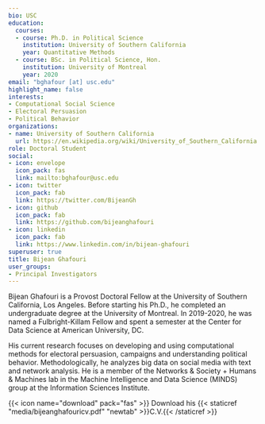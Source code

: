 ```yaml
---
bio: USC
education:
  courses:
  - course: Ph.D. in Political Science
    institution: University of Southern California
    year: Quantitative Methods
  - course: BSc. in Political Science, Hon.
    institution: University of Montreal
    year: 2020
email: "bghafour [at] usc.edu"
highlight_name: false
interests:
- Computational Social Science
- Electoral Persuasion
- Political Behavior
organizations:
- name: University of Southern California
  url: https://en.wikipedia.org/wiki/University_of_Southern_California
role: Doctoral Student
social:
- icon: envelope
  icon_pack: fas
  link: mailto:bghafour@usc.edu
- icon: twitter
  icon_pack: fab
  link: https://twitter.com/BijeanGh
- icon: github
  icon_pack: fab
  link: https://github.com/bijeanghafouri
- icon: linkedin
  icon_pack: fab
  link: https://www.linkedin.com/in/bijean-ghafouri
superuser: true
title: Bijean Ghafouri
user_groups:
- Principal Investigators
---
```


Bijean Ghafouri is a Provost Doctoral Fellow at the University of Southern California, Los Angeles. Before starting his Ph.D., he completed an undergraduate degree at the University of Montreal. In 2019-2020, he was named a Fulbright-Killam Fellow and spent a semester at the Center for Data Science at American University, DC.

His current research focuses on developing and using computational methods for electoral persuasion, campaigns and understanding political behavior. Methodologically, he analyzes big data on social media with text and network analysis. He is a member of the Networks & Society + Humans & Machines lab in the Machine Intelligence and Data Science (MINDS) group at the Information Sciences Institute. 


{{< icon name="download" pack="fas" >}} Download his {{< staticref "media/bijeanghafouricv.pdf" "newtab" >}}C.V.{{< /staticref >}}
